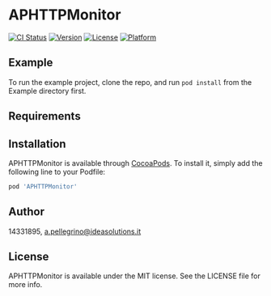 # APHTTPMonitor

[![CI Status](https://img.shields.io/travis/14331895/APHTTPMonitor.svg?style=flat)](https://travis-ci.org/14331895/APHTTPMonitor)
[![Version](https://img.shields.io/cocoapods/v/APHTTPMonitor.svg?style=flat)](https://cocoapods.org/pods/APHTTPMonitor)
[![License](https://img.shields.io/cocoapods/l/APHTTPMonitor.svg?style=flat)](https://cocoapods.org/pods/APHTTPMonitor)
[![Platform](https://img.shields.io/cocoapods/p/APHTTPMonitor.svg?style=flat)](https://cocoapods.org/pods/APHTTPMonitor)

## Example

To run the example project, clone the repo, and run `pod install` from the Example directory first.

## Requirements

## Installation

APHTTPMonitor is available through [CocoaPods](https://cocoapods.org). To install
it, simply add the following line to your Podfile:

```ruby
pod 'APHTTPMonitor'
```

## Author

14331895, a.pellegrino@ideasolutions.it

## License

APHTTPMonitor is available under the MIT license. See the LICENSE file for more info.
